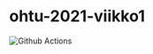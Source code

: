 # ohtu-2021-viikko1

![Github Actions](https://github.com/taapp/ohtu-2021-viikko1/workflows/CI/badge.svg)
